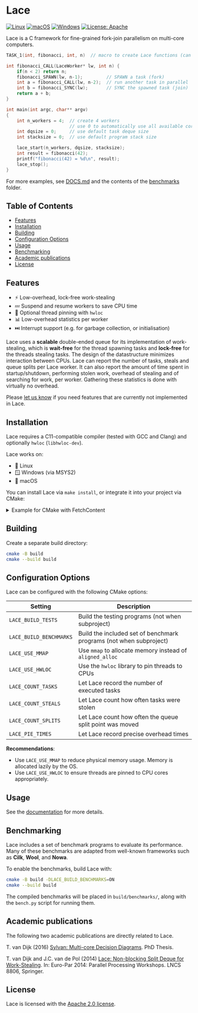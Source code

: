 # Lace

[![Linux](https://github.com/trolando/lace/actions/workflows/linux.yml/badge.svg)](https://github.com/trolando/lace/actions/workflows/linux.yml)
[![macOS](https://github.com/trolando/lace/actions/workflows/macos.yml/badge.svg)](https://github.com/trolando/lace/actions/workflows/macos.yml)
[![Windows](https://github.com/trolando/lace/actions/workflows/windows.yml/badge.svg)](https://github.com/trolando/lace/actions/workflows/windows.yml)
[![License: Apache](https://img.shields.io/badge/License-Apache%202.0-blue.svg)](https://opensource.org/licenses/Apache-2.0)

Lace is a C framework for fine-grained fork-join parallelism on multi-core computers.

```c
TASK_1(int, fibonacci, int, n)  // macro to create Lace functions (can be in header file)

int fibonacci_CALL(LaceWorker* lw, int n) {
    if(n < 2) return n;
    fibonacci_SPAWN(lw, n-1);         // SPAWN a task (fork)
    int a = fibonacci_CALL(lw, n-2);  // run another task in parallel
    int b = fibonacci_SYNC(lw);       // SYNC the spawned task (join)
    return a + b;
}

int main(int argc, char** argv)
{
    int n_workers = 4;  // create 4 workers
                        // use 0 to automatically use all available cores
    int dqsize = 0;     // use default task deque size
    int stacksize = 0;  // use default program stack size

    lace_start(n_workers, dqsize, stacksize);
    int result = fibonacci(42);
    printf("fibonacci(42) = %d\n", result);
    lace_stop();
}
```

For more examples, see [DOCS.md](./DOCS.md) and the contents of the [benchmarks](./benchmarks/) folder.

## Table of Contents

- [Features](#features)
- [Installation](#installation)
- [Building](#building)
- [Configuration Options](#configuration-options)
- [Usage](#usage)
- [Benchmarking](#benchmarking)
- [Academic publications](#academic-publications)
- [License](#license)

## Features

- ⚡ Low-overhead, lock-free work-stealing
- 💤 Suspend and resume workers to save CPU time
- 📌 Optional thread pinning with `hwloc`
- 📊 Low-overhead statistics per worker
- ⏭️ Interrupt support (e.g. for garbage collection, or initialisation)

Lace uses a **scalable** double-ended queue for its implementation of work-stealing, which is **wait-free** for the thread spawning tasks and **lock-free** for the threads stealing tasks. The design of the datastructure minimizes interaction between CPUs.
Lace can report the number of tasks, steals and queue splits per Lace worker. It can also report the amount of time spent in startup/shutdown, performing stolen work, overhead of stealing and of searching for work, per worker. Gathering these statistics is done with virtually no overhead.

Please [let us know](https://github.com/trolando/lace/issues) if you need features that are currently not implemented in Lace.

## Installation

Lace requires a C11-compatible compiler (tested with GCC and Clang) and optionally `hwloc` (`libhwloc-dev`).

Lace works on:
- 🐧 Linux
- 🪟 Windows (via MSYS2)
- 🍎 macOS

You can install Lace via `make install`, or integrate it into your project via CMake:

<details>
  <summary>Example for CMake with FetchContent</summary>

```cmake
if(NOT TARGET lace)
  find_package(lace QUIET)
  if(NOT lace_FOUND)
    include(FetchContent)
    FetchContent_Declare(
        lace
        GIT_REPOSITORY https://github.com/trolando/lace.git
        GIT_TAG        v2.0.0
    )
    FetchContent_MakeAvailable(lace)
  endif()
endif()
```

This example first tests if Lace is already a target in the project, for example
when included as a submodule.  Otherwise it tries to find an installed version,
or fetch it from GitHub.
</details>

## Building

Create a separate build directory:
```bash
cmake -B build
cmake --build build
```

## Configuration Options

Lace can be configured with the following CMake options:

Setting | Description
--------|------------
`LACE_BUILD_TESTS` | Build the testing programs (not when subproject)
`LACE_BUILD_BENCHMARKS` | Build the included set of benchmark programs (not when subproject)
`LACE_USE_MMAP` | Use `mmap` to allocate memory instead of `aligned_alloc`
`LACE_USE_HWLOC` | Use the `hwloc` library to pin threads to CPUs
`LACE_COUNT_TASKS` | Let Lace record the number of executed tasks
`LACE_COUNT_STEALS` | Let Lace count how often tasks were stolen
`LACE_COUNT_SPLITS` | Let Lace count how often the queue split point was moved
`LACE_PIE_TIMES` | Let Lace record precise overhead times

**Recommendations**:

- Use `LACE_USE_MMAP` to reduce physical memory usage. Memory is allocated 
  lazily by the OS.
- Use `LACE_USE_HWLOC` to ensure threads are pinned to CPU cores appropriately.

## Usage

See the [documentation](DOCS.md) for more details.

## Benchmarking

Lace includes a set of benchmark programs to evaluate its performance. Many of
these benchmarks are adapted from well-known frameworks such as **Cilk**,
**Wool**, and **Nowa**.

To enable the benchmarks, build Lace with:

```bash
cmake -B build -DLACE_BUILD_BENCHMARKS=ON
cmake --build build
```

The compiled benchmarks will be placed in `build/benchmarks/`, along with the
`bench.py` script for running them.

## Academic publications

The following two academic publications are directly related to Lace.

T. van Dijk (2016) [Sylvan: Multi-core Decision Diagrams](http://dx.doi.org/10.3990/1.9789036541602). PhD Thesis.

T. van Dijk and J.C. van de Pol (2014) [Lace: Non-blocking Split Deque for Work-Stealing](http://dx.doi.org/10.1007/978-3-319-14313-2_18). In: Euro-Par 2014: Parallel Processing Workshops. LNCS 8806, Springer.

## License

Lace is licensed with the [Apache 2.0 license](https://opensource.org/licenses/Apache-2.0). 

